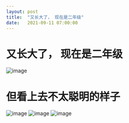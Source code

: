 ```yaml
---
layout: post
title:  "又长大了， 现在是二年级"
date:   2021-09-11 07:00:00
---
```

# 又长大了， 现在是二年级

![image](https://6d6f-moxigan-1259722256.tcb.qcloud.la/xy/IMG20210828172139.jpg)


# 但看上去不太聪明的样子


![image](https://6d6f-moxigan-1259722256.tcb.qcloud.la/xy/IMG20210903175113.jpg)
![image](https://6d6f-moxigan-1259722256.tcb.qcloud.la/xy/IMG20210903180356.jpg)
![image](https://6d6f-moxigan-1259722256.tcb.qcloud.la/xy/IMG20210903185046.jpg)
